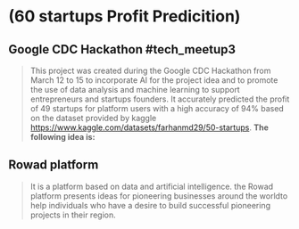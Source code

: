 # (60 startups Profit Predicition)
## Google CDC Hackathon #tech_meetup3
> This project was created during the Google CDC Hackathon from March 12 to 15 to incorporate AI for the project idea and to promote the use of data analysis and machine learning to support entrepreneurs and startups founders. It accurately predicted the profit of 49 startups for platform users with a high accuracy of 94% based on the dataset provided by kaggle https://www.kaggle.com/datasets/farhanmd29/50-startups. 
**The following idea is:**
## Rowad platform
> It is a platform based on data and artificial intelligence. the Rowad platform presents ideas for pioneering businesses around the worldto help individuals who have a desire to build successful pioneering projects in their region.

